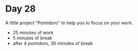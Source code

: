 # Day 28
A little project "Pomidoro" to help you to focus on your work.

* 25 minutes of work
* 5 minutes of break
* after 4 pomidoro, 30 minutes of break